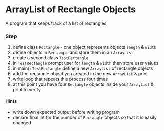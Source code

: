 # ArrayList of Rectangle Objects

A program that keeps track of a list of rectangles.

### Step

1. define class `Rectangle` - one object represents objects `length` & `width`
1. define objects in `Rectangle` and store them in an `ArrayList` 
1. create a second class `TestRectangle`
1. in `TestRectangle` prompt user for `length` & `width` then store user values
1. in main() `TestRectangle` define a new `ArrayList` of rectangle objects
1. add the rectangle object you created in the new `ArrayList` & print
1. write loop that repeats this process four times
1. at this point you have four `Rectangle` objects inside your `ArrayList` & print to verify

#### Hints

* write down expected output before writing program
* declare final int for the number of `Rectangle` objects so that it is easily changed